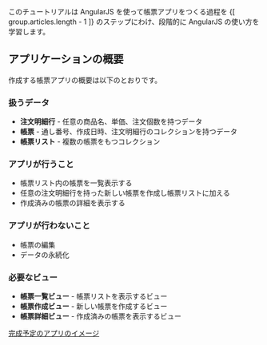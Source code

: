 このチュートリアルは AngularJS を使って帳票アプリをつくる過程を {[ group.articles.length - 1 ]} のステップにわけ、段階的に AngularJS の使い方を学習します。

## アプリケーションの概要
作成する帳票アプリの概要は以下のとおりです。

### 扱うデータ
* **注文明細行** - 任意の商品名、単価、注文個数を持つデータ
* **帳票** - 通し番号、作成日時、注文明細行のコレクションを持つデータ
* **帳票リスト** - 複数の帳票をもつコレクション

### アプリが行うこと
* 帳票リスト内の帳票を一覧表示する
* 任意の注文明細行を持った新しい帳票を作成し帳票リストに加える
* 作成済みの帳票の詳細を表示する

### アプリが行わないこと
* 帳票の編集
* データの永続化

### 必要なビュー
* **帳票一覧ビュー** - 帳票リストを表示するビュー
* **帳票作成ビュー** - 新しい帳票を作成するビュー
* **帳票詳細ビュー** - 作成済みの帳票を表示するビュー

<a href="./account/step09/index.html" class="btn btn-primary">完成予定のアプリのイメージ</a>
